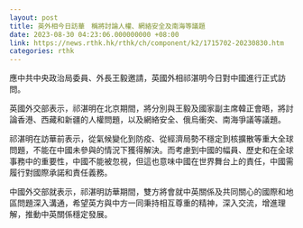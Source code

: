 ```yaml
---
layout: post
title: 英外相今日訪華　稱將討論人權、網絡安全及南海等議題
date: 2023-08-30 04:23:06.000000000 +08:00
link: https://news.rthk.hk/rthk/ch/component/k2/1715702-20230830.htm
categories: rthk
---
```


應中共中央政治局委員、外長王毅邀請，英國外相祁湛明今日對中國進行正式訪問。

英國外交部表示，祁湛明在北京期間，將分別與王毅及國家副主席韓正會晤，將討論香港、西藏和新疆的人權問題，以及網絡安全、俄烏衝突、南海爭議等議題。

祁湛明在訪華前表示，從氣候變化到防疫、從經濟局勢不穩定到核擴散等重大全球問題，不能在中國未參與的情況下獲得解決。而考慮到中國的幅員、歷史和在全球事務中的重要性，中國不能被忽視，但這也意味中國在世界舞台上的責任，中國需履行對國際承諾和責任義務。

中國外交部就表示，祁湛明訪華期間，雙方將會就中英關係及共同關心的國際和地區問題深入溝通，希望英方與中方一同秉持相互尊重的精神，深入交流，增進理解，推動中英關係穩定發展。

